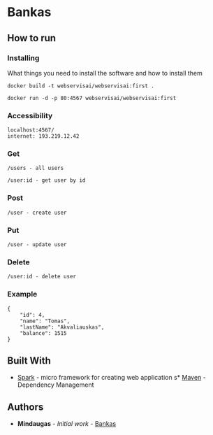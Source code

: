 # Bankas

## How to run

### Installing

What things you need to install the software and how to install them

```
docker build -t webservisai/webservisai:first .

docker run -d -p 80:4567 webservisai/webservisai:first
```

### Accessibility


```
localhost:4567/
internet: 193.219.12.42
```


### Get
```
/users - all users

/user:id - get user by id
```

### Post
```
/user - create user
```

### Put
```
/user - update user
```

### Delete
```
/user:id - delete user
```


### Example

```
{
    "id": 4,
    "name": "Tomas",
    "lastName": "Akvaliauskas",
    "balance": 1515
}
```


## Built With

* [Spark](http://sparkjava.com/) - micro framework for creating web application
s* [Maven](https://maven.apache.org/) - Dependency Management

## Authors

* **Mindaugas** - *Initial work* - [Bankas](https://github.com/mindaugasciulada/Bankas)